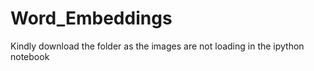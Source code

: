 # Word_Embeddings
Kindly download the folder as the images are not loading in the ipython notebook 
